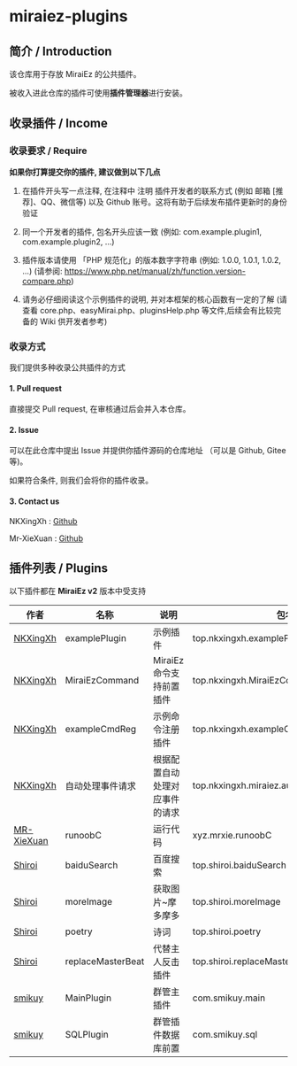 # miraiez-plugins

## 简介 / Introduction 

该仓库用于存放 MiraiEz 的公共插件。

被收入进此仓库的插件可使用**插件管理器**进行安装。

## 收录插件 / Income

### 收录要求 / Require

**如果你打算提交你的插件, 建议做到以下几点**

1. 在插件开头写一点注释, 在注释中 注明 插件开发者的联系方式 (例如 邮箱 [推荐]、QQ、微信等) 以及 Github 账号。这将有助于后续发布插件更新时的身份验证

1. 同一个开发者的插件, 包名开头应该一致 (例如: com.example.plugin1, com.example.plugin2, ...)

1. 插件版本请使用 「PHP 规范化」的版本数字字符串 (例如: 1.0.0, 1.0.1, 1.0.2, ...) (请参阅: https://www.php.net/manual/zh/function.version-compare.php)

1. 请务必仔细阅读这个示例插件的说明, 并对本框架的核心函数有一定的了解 (请查看 core.php、easyMirai.php、pluginsHelp.php 等文件,后续会有比较完备的 Wiki 供开发者参考)

### 收录方式

我们提供多种收录公共插件的方式

#### 1. Pull request

直接提交 Pull request, 在审核通过后会并入本仓库。

#### 2. Issue

可以在此仓库中提出 Issue 并提供你插件源码的仓库地址 （可以是 Github, Gitee 等)。

如果符合条件, 则我们会将你的插件收录。

#### 3. Contact us
 
NKXingXh : [Github](https://github.com/nkxingxh) </br>

Mr-XieXuan : [Github](https://github.com/MR-XieXuan) </br>

## 插件列表 / Plugins

以下插件都在 **MiraiEz v2** 版本中受支持

| 作者 | 名称 | 说明 | 包名 |
|------|-----|------|------|
| [NKXingXh](https://github.com/nkxingxh) | examplePlugin | 示例插件 | top.nkxingxh.examplePlugin |
| [NKXingXh](https://github.com/nkxingxh) | MiraiEzCommand | MiraiEz 命令支持前置插件 | top.nkxingxh.MiraiEzCommand |
| [NKXingXh](https://github.com/nkxingxh) | exampleCmdReg | 示例命令注册插件 | top.nkxingxh.exampleCmdReg |
| [NKXingXh](https://github.com/nkxingxh) | 自动处理事件请求 | 根据配置自动处理对应事件的请求 | top.nkxingxh.miraiez.autoRespRequestEvent |
| [MR-XieXuan](https://github.com/MR-XieXuan) | runoobC | 运行代码 | xyz.mrxie.runoobC |
| [Shiroi](https://github.com/hcr707305003) | baiduSearch | 百度搜索 | top.shiroi.baiduSearch |
| [Shiroi](https://github.com/hcr707305003) | moreImage | 获取图片~摩多摩多 | top.shiroi.moreImage |
| [Shiroi](https://github.com/hcr707305003) | poetry | 诗词 | top.shiroi.poetry |
| [Shiroi](https://github.com/hcr707305003) | replaceMasterBeat | 代替主人反击插件 | top.shiroi.replaceMasterBeat |
| [smikuy](https://github.com/Hatsune-Miku-001) | MainPlugin | 群管主插件 | com.smikuy.main |
| [smikuy](https://github.com/Hatsune-Miku-001) | SQLPlugin | 群管插件数据库前置 | com.smikuy.sql |
